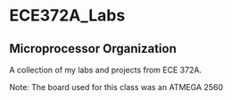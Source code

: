 # ECE372A_Labs
## Microprocessor Organization
A collection of my labs and projects from ECE 372A.

Note: The board used for this class was an ATMEGA 2560

